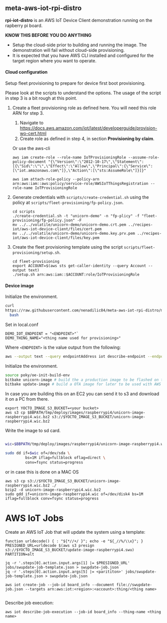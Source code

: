 ## meta-aws-iot-rpi-distro

**rpi-iot-distro** is an AWS IoT Device Client demonstration running
on the rapberry pi board.

**KNOW THIS BEFORE YOU DO ANYTHING**

- Setup the cloud-side prior to building and running the image. The
demonstration will fail without cloud-side provisioning.
- It is expected that you have AWS CLI installed and configured for
  the target region where you want to operate.

#### Cloud configuration

Setup fleet provisioning to prepare for device first boot provisioning.

Please look at the scripts to understand the options.  The usage of
the script in step 3 is a bit rough at this point.

1. Create a fleet provisioning role as defined here. You will need
   this role ARN for step 3.
   1. Navigate to
      https://docs.aws.amazon.com/iot/latest/developerguide/provision-wo-cert.html
   2. Create role as defined in step 4, in section **Provisioning by
      claim**.

   Or use the aws-cli
   ```
   aws iam create-role --role-name IoTProvisioningRole --assume-role-policy-document "{\"Version\":\"2012-10-17\",\"Statement\":[{\"Sid\":\"\",\"Effect\":\"Allow\",\"Principal\":{\"Service\":[\"iot.amazonaws.com\"]},\"Action\":[\"sts:AssumeRole\"]}]}"

   aws iam attach-role-policy --policy-arn arn:aws:iam::aws:policy/service-role/AWSIoTThingsRegistration --role-name IoTProvisioningRole
   ```

2. Generate credentials with `scripts/create-credential.sh` using the
   policy at `scripts/fleet-provisioning/fp-policy.json`.
   ```
   cd scripts
   ./create-credential.sh -t "unicorn-demo" -n "fp-plicy" -f "fleet-provisioning/fp-policy.json" -F
   mv ../../volatile/unicorn-demo/unicorn-demo.crt.pem ../recipes-iot/aws-iot-device-client/files/cert.pem 
   mv ../../volatile/unicorn-demo/unicorn-demo.key.prv.pem ../recipes-iot/aws-iot-device-client/files/key.pem 
   ```

3. Create the fleet provisioning template using the script `scripts/fleet-provisioning/setup.sh`.
   ```
   cd fleet-provisioning
   export ACCOUNT=$(aws sts get-caller-identity --query Account --output text)
   ./setup.sh arn:aws:iam::$ACCOUNT:role/IoTProvisioningRole
   ```

#### Device image


Initialize the environment.

```bash
curl
https://raw.githubusercontent.com/nenadilic84/meta-aws-iot-rpi-distro/main/scripts/env/aws-iot-rpi.sh | \
  bash
```

Set in local.conf

```text
DEMO_IOT_ENDPOINT = "<ENDPOINT>"`
DEMO_THING_NAME="<thing name used for provisioning>"
```

Where `<ENDPOINT>` is the value output from the following:


```bash
aws --output text --query endpointAddress iot describe-endpoint --endpoint-type iot:data-ats
```

Initialize the environment.

```bash
source poky/oe-init-build-env
bitbake unicorn-image # build the a production image to be flashed on the SD card
bitbake update-image # build a OTA image for later to be used with AWS IoT Jobs
```

In case you are building this on an EC2 you can send it to s3 and download it on a PC from there.

```
export YOCTO_IMAGE_S3_BUCKET=<your bucket>
aws s3 cp $BBPATH/tmp/deploy/images/raspberrypi4/unicorn-image-raspberrypi4.wic.bz2 s3://$YOCTO_IMAGE_S3_BUCKET/unicorn-image-raspberrypi4.wic.bz2
```

Write the image to sd card.

```bash

wic=$BBPATH/tmp/deploy/images/raspberrypi4/unicorn-image-raspberrypi4.wic.bz2

sudo dd if=$wic of=/dev/sda \
         bs=1M iflag=fullblock oflag=direct \
         conv=fsync status=progress
```
or in case this is done on a MAC OS

```
aws s3 cp s3://$YOCTO_IMAGE_S3_BUCKET/unicorn-image-raspberrypi4.wic.bz2 ./
bzip2 -d unicorn-image-raspberrypi4.wic.bz2
sudo gdd if=unicorn-image-raspberrypi4.wic of=/dev/disk4 bs=1M iflag=fullblock conv=fsync status=progress
```


# AWS IoT Jobs

Create an AWS IoT Job that will update the system using a template:

```
function urldecode() { : "${*//+/ }"; echo -e "${_//%/\\x}"; }
PRESIGNED_URL=urldecode $(aws s3 presign s3://$YOCTO_IMAGE_S3_BUCKET/update-image-raspberrypi4.swu)
PARTITION=alt

jq -r '.steps[0].action.input.args[1] |= $PRESIGNED_URL' jobs/swupdate-job-template.json > swupdate-job.json
jq -r '.steps[0].action.input.args[5] |= <parititon>' jobs/swupdate-job-template.json > swupdate-job.json

aws iot create-job --job-id board_info --document file://swupdate-job.json --targets arn:aws:iot:<region>:<account>:thing/<thing name>
            
```

Describe job execution:

```
aws iot describe-job-execution --job-id board_info --thing-name <thing name>
```

